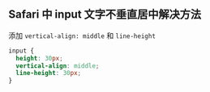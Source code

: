 ## Safari 中 input 文字不垂直居中解决方法

添加 `vertical-align: middle` 和 `line-height`

```css
input {
  height: 30px;
  vertical-align: middle;
  line-height: 30px;
}
```
